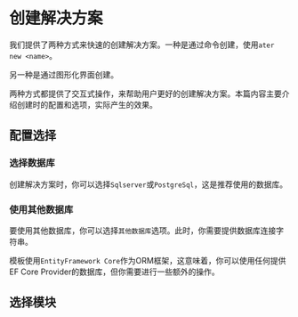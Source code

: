 # 创建解决方案

我们提供了两种方式来快速的创建解决方案。一种是通过命令创建，使用`ater new <name>`。

另一种是通过图形化界面创建。

两种方式都提供了交互式操作，来帮助用户更好的创建解决方案。本篇内容主要介绍创建时的配置和选项，实际产生的效果。

## 配置选择

### 选择数据库

创建解决方案时，你可以选择`Sqlserver`或`PostgreSql`，这是推荐使用的数据库。

### 使用其他数据库

要使用其他数据库，你可以选择`其他数据库`选项。此时，你需要提供数据库连接字符串。

模板使用`EntityFramework Core`作为ORM框架，这意味着，你可以使用任何提供EF Core Provider的数据库，但你需要进行一些额外的操作。




## 选择模块